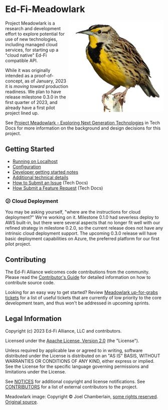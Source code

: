 # Ed-Fi-Meadowlark

<img alt="Meadowlark photo (c) Joel Chamberlain"
 src="images/cropped-meadowlark-cc-by-nc-4.0-naturenerd_joel.png" align="right"
 width="300">

Project Meadowlark is a research and development effort to explore potential for
use of new technologies, including managed cloud services, for starting up a
"cloud native" Ed-Fi compatible API.

While it was originally intended as a proof-of-concept, as of January, 2023 it
is _moving toward_ production readiness. We plan to have release milestone 0.3.0
in the first quarter of 2023, and already have a first pilot project lined up.

See [Project Meadowlark - Exploring Next Generation
Technologies](https://techdocs.ed-fi.org/x/RwJqBw) in Tech Docs for more
information on the background and design decisions for this project.

## Getting Started

* [Running on Localhost](docs/LOCALHOST.md)
* [Configuration](docs/CONFIGURATION.md)
* [Developer getting started notes](docs/README.md)
* [Additional technical details](docs/TECHNICAL.md)
* [How to Submit an Issue](https://techdocs.ed-fi.org/x/Y8uIBg) (Tech Docs)
* [How Submit a Feature Request](https://techdocs.ed-fi.org/x/0YADAQ) (Tech
  Docs)

### 😕 Cloud Deployment

You may be asking yourself, "where are the instructions for cloud deployment?"
We're working on it. Milestone 0.1.0 had severless deploy to AWS built-in, but
there were several aspects that no longer fit well with our refined strategy  in
milestone 0.2.0, so the current release does not have any intrinsic cloud
deployment support. The upcoming 0.3.0 release will have basic deployment
capabilities on Azure, the preferred platform for our first pilot project.

## Contributing

The Ed-Fi Alliance welcomes code contributions from the community. Please read
the [Contributor's Guide](docs/CONTRIBUTING.md) for detailed information on how
to contribute source code.

Looking for an easy way to get started? Review [Meadowlark up-for-grabs
tickets](https://tracker.ed-fi.org/issues/?filter=15400) for a list of useful
tickets that are currently of low priority to the core development team, and
thus won't be addressed in upcoming sprints.

## Legal Information

Copyright (c) 2023 Ed-Fi Alliance, LLC and contributors.

Licensed under the [Apache License, Version 2.0](LICENSE) (the "License").

Unless required by applicable law or agreed to in writing, software distributed
under the License is distributed on an "AS IS" BASIS, WITHOUT WARRANTIES OR
CONDITIONS OF ANY KIND, either express or implied. See the License for the
specific language governing permissions and limitations under the License.

See [NOTICES](NOTICES.md) for additional copyright and license notifications.
See [CONTRIBUTORS](CONTRIBUTORS.md) for a list of external contributors to the
project.

Meadowlark image: Copyright &copy; Joel Chamberlain, [some rights
reserved](http://creativecommons.org/licenses/by-nc/4.0/).
[Original source](https://www.inaturalist.org/observations/38032376).
